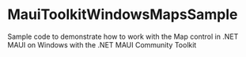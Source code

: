 # MauiToolkitWindowsMapsSample
 Sample code to demonstrate how to work with the Map control in .NET MAUI on Windows with the .NET MAUI Community Toolkit
